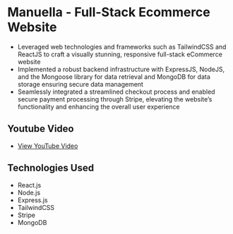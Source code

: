 
# Manuella - Full-Stack Ecommerce Website

- Leveraged web technologies and frameworks such as TailwindCSS and ReactJS to craft a visually stunning,
responsive full-stack eCommerce website
- Implemented a robust backend infrastructure with ExpressJS, NodeJS, and the Mongoose library for data retrieval
and MongoDB for data storage ensuring secure data management
- Seamlessly integrated a streamlined checkout process and enabled secure payment processing through Stripe,
elevating the website’s functionality and enhancing the overall user experience

## Youtube Video

- [View YouTube Video](https://youtu.be/pg3xomUrmFo?si=bb89K4CuTdgKHqPI)

## Technologies Used

- React.js
- Node.js
- Express.js
- TailwindCSS
- Stripe
- MongoDB






 
